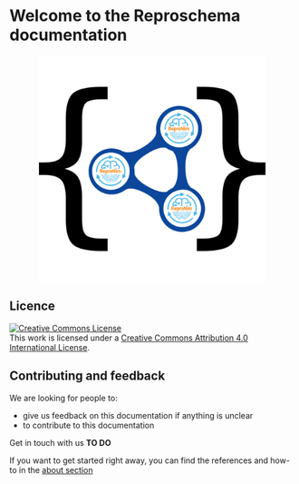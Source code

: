 # Welcome to the Reproschema documentation

<img
src="./img/reposchema_logo.png"
alt="reposchema_logo"
style="width: 400px; height: auto; display: block; margin-left: auto;  margin-right: auto;"/>


## Licence

<a rel="license" href="http://creativecommons.org/licenses/by/4.0/"><img alt="Creative Commons License" style="border-width:0" src="https://i.creativecommons.org/l/by/4.0/88x31.png" /></a><br />This work is licensed under a <a rel="license" href="http://creativecommons.org/licenses/by/4.0/">Creative Commons Attribution 4.0 International License</a>.

## Contributing and feedback

We are looking for people to:

- give us feedback on this documentation if anything is unclear
- to contribute to this documentation

Get in touch with us **TO DO**

If you want to get started right away, you can find the references and how-to
in the [about section](./100_about_this_doc.md)
